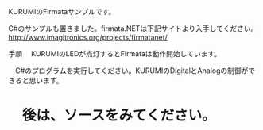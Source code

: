 KURUMIのFirmataサンプルです。

C#のサンプルも置きました。firmata.NETは下記サイトより入手してください。
http://www.imagitronics.org/projects/firmatanet/

手順
　KURUMIのLEDが点灯するとFirmataは動作開始しています。

　C#のプログラムを実行してください。KURUMIのDigitalとAnalogの制御ができると思います。

　後は、ソースをみてください。
==============
